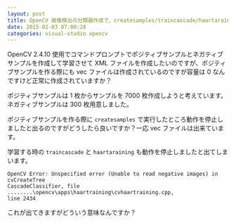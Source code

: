 ```yaml
---
layout: post
title: OpenCV 画像検出の分類器作成で、createsamples/traincascade/haartaraining が止まる
date: 2015-02-03 07:00:28
categories: visual-studio opencv
---
```

<p>OpenCV 2.4.10 使用でコマンドプロンプトでポジティブサンプルとネガティブサンプルを作成して学習させて XML ファイルを作成したいのですが、ポジティブサンプルを作る際にも vec ファイルは作成されているのですが容量は 0 なんですけど正常に作成されていますか？</p>

<p>ポジティブサンプルは 1 枚からサンプルを 7000 枚作成しようと考えています。ネガティブサンプルは 300 枚用意しました。</p>

<p>ポジティブサンプルを作る際に <code>createsamples</code> で実行したところ動作を停止しましたと出るのですがどうしたら良いですか？一応 vec ファイルは出来ています。</p>

<p>学習する時の <code>traincascade</code> と <code>haartaraining</code> も動作を停止しましたと出てしまいます。</p>

```
OpenCV Error: Unspecified error (Unable to read negative images) in cvCreateTree
CascadeClassifier, file ........\opencv\apps\haartraining\cvhaartraining.cpp,
line 2434
```

<p>これが出てきますがどういう意味なんですか？</p>
